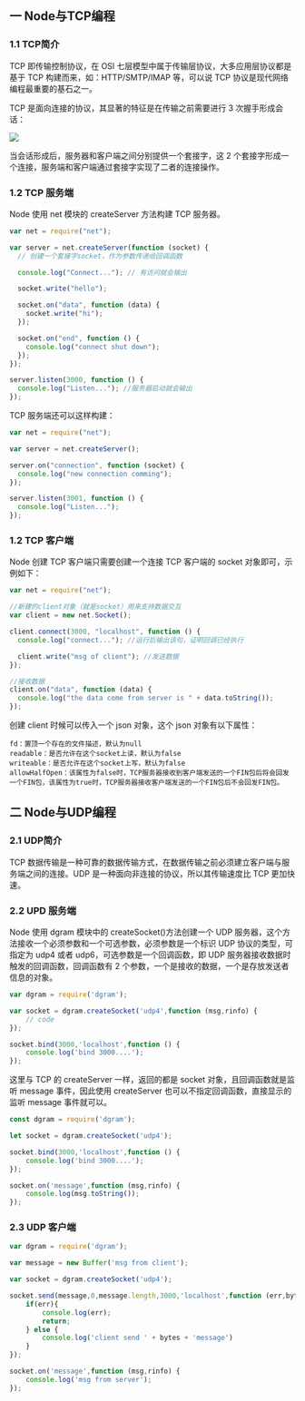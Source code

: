 ## 一 Node与TCP编程

### 1.1 TCP简介

TCP 即传输控制协议，在 OSI 七层模型中属于传输层协议，大多应用层协议都是基于 TCP 构建而来，如：HTTP/SMTP/IMAP 等，可以说 TCP 协议是现代网络编程最重要的基石之一。

TCP 是面向连接的协议，其显著的特征是在传输之前需要进行 3 次握手形成会话：

![](../images/node/node&tcp-01.svg)

当会话形成后，服务器和客户端之间分别提供一个套接字，这 2 个套接字形成一个连接，服务端和客户端通过套接字实现了二者的连接操作。

### 1.2 TCP 服务端

Node 使用 net 模块的 createServer 方法构建 TCP 服务器。

```js
var net = require("net");

var server = net.createServer(function (socket) {
  // 创建一个套接字socket，作为参数传递给回调函数

  console.log("Connect..."); // 有访问就会输出

  socket.write("hello");

  socket.on("data", function (data) {
    socket.write("hi");
  });

  socket.on("end", function () {
    console.log("connect shut down");
  });
});

server.listen(3000, function () {
  console.log("Listen..."); //服务器启动就会输出
});
```

TCP 服务端还可以这样构建：

```js
var net = require("net");

var server = net.createServer();

server.on("connection", function (socket) {
  console.log("new connection comming");
});

server.listen(3001, function () {
  console.log("Listen...");
});
```

### 1.2 TCP 客户端

Node 创建 TCP 客户端只需要创建一个连接 TCP 客户端的 socket 对象即可，示例如下：

```js
var net = require("net");

//新建的client对象（就是socket）用来支持数据交互
var client = new net.Socket();

client.connect(3000, "localhost", function () {
  console.log("connect..."); //运行后输出该句，证明回调已经执行

  client.write("msg of client"); //发送数据
});

//接收数据
client.on("data", function (data) {
  console.log("the data come from server is " + data.toString());
});
```

创建 client 时候可以传入一个 json 对象，这个 json 对象有以下属性：

```
fd：置顶一个存在的文件描述，默认为null
readable：是否允许在这个socket上读，默认为false
writeable：是否允许在这个socket上写，默认为false
allowHalfOpen：该属性为false时，TCP服务器接收到客户端发送的一个FIN包后将会回发一个FIN包，该属性为true时，TCP服务器接收客户端发送的一个FIN包后不会回发FIN包。
```


## 二 Node与UDP编程

### 2.1 UDP简介

TCP 数据传输是一种可靠的数据传输方式，在数据传输之前必须建立客户端与服务端之间的连接。UDP 是一种面向非连接的协议，所以其传输速度比 TCP 更加快速。

### 2.2 UPD 服务端

Node 使用 dgram 模块中的 createSocket()方法创建一个 UDP 服务器，这个方法接收一个必须参数和一个可选参数，必须参数是一个标识 UDP 协议的类型，可指定为 udp4 或者 udp6，可选参数是一个回调函数，即 UDP 服务器接收数据时触发的回调函数，回调函数有 2 个参数，一个是接收的数据，一个是存放发送者信息的对象。

```JavaScript
var dgram = require('dgram');

var socket = dgram.createSocket('udp4',function (msg,rinfo) {
    // code
});

socket.bind(3000,'localhost',function () {
    console.log('bind 3000....');
});
```

这里与 TCP 的 createServer 一样，返回的都是 socket 对象，且回调函数就是监听 message 事件，因此使用 createServer 也可以不指定回调函数，直接显示的监听 message 事件就可以。

```JavaScript
const dgram = require('dgram');

let socket = dgram.createSocket('udp4');

socket.bind(3000,'localhost',function () {
    console.log('bind 3000....');
});

socket.on('message',function (msg,rinfo) {
    console.log(msg.toString());
});
```

### 2.3 UDP 客户端

```JavaScript
var dgram = require('dgram');

var message = new Buffer('msg from client');

var socket = dgram.createSocket('udp4');

socket.send(message,0,message.length,3000,'localhost',function (err,bytes) {
    if(err){
        console.log(err);
        return;
    } else {
        console.log('client send ' + bytes + 'message')
    }
});

socket.on('message',function (msg,rinfo) {
    console.log('msg from server');
});
```
